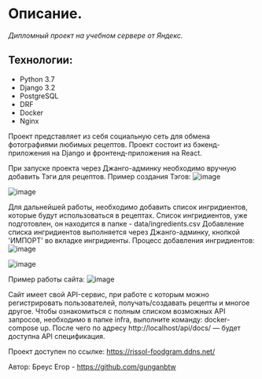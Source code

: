 # Описание.

_Дипломный проект на учебном сервере от Яндекс._

## Технологии:
* Python 3.7
* Django 3.2
* PostgreSQL
* DRF
* Docker
* Nginx

Проект представляет из себя социальную сеть для обмена фотографиями любимых рецептов.
Проект состоит из бэкенд-приложения на Django и фронтенд-приложения на React.


При запуске проекта через Джанго-админку необходимо вручную добавить Тэги для рецептов.
Пример создания Тэгов:
![image](https://github.com/RiSSoL-86/foodgram-project-react/assets/110422516/c976d647-0bb8-49cc-a867-0fb5ce9379ee)

![image](https://github.com/RiSSoL-86/foodgram-project-react/assets/110422516/76c64cd7-3700-4626-aa4f-8a075492079f)


Для дальнейшей работы, необходимо добавить список ингридиентов, которые будут использоваться в рецептах.
Список ингридиентов, уже подготовлен, он находится в папке - data/ingredients.csv
Добавление списка ингридиентов выполняется через Джанго-админку, кнопкой 'ИМПОРТ' во вкладке ингридиенты.
Процесс добавления ингридиентов:
![image](https://github.com/RiSSoL-86/foodgram-project-react/assets/110422516/ddea3b57-457d-459d-879e-f0ddce751d9e)

![image](https://github.com/RiSSoL-86/foodgram-project-react/assets/110422516/6a77b9a9-d5da-4fd0-a020-6e91a6af74ab)


Пример работы сайта:
![image](https://github.com/RiSSoL-86/foodgram-project-react/assets/110422516/787dd0f7-a6dc-4a65-9eb6-b6b4cd4dd94b)

Сайт имеет свой API-сервис, при работе с которым можно регистрировать пользователей, получать/создавать рецепты и многое другое.
Чтобы ознакомиться с полным списком возможных API запросов, необходимо в папке infra, выполните команду: docker-compose up.
После чего по адресу http://localhost/api/docs/ — будет доступна API спецификация. 

Проект доступен по ссылке: https://rissol-foodgram.ddns.net/

Автор: Бреус Егор - https://github.com/gunganbtw